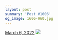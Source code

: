 ```yaml
---
layout: post
summary: 'Post #1606'
og_image: 1606-960.jpg
---
```


<p>
  <time>
    <a href="/1606">March 6, 2022</a>
  </time>
  <a href="/1606">
    <img src="{{ site.assets_url }}/1606-480.jpg" srcset="{{ site.assets_url }}/1606-240.jpg 240w, {{ site.assets_url }}/1606-480.jpg 480w, {{ site.assets_url }}/1606-720.jpg 720w, {{ site.assets_url }}/1606-960.jpg 960w" sizes="(min-width: 700px) 50vw, calc(100vw - 2rem)" />
  </a>
</p>
